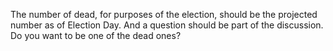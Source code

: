 The number of dead, for purposes of the election, should be the projected number as of Election Day. And a question should be part of the discussion. Do you want to be one of the dead ones?
